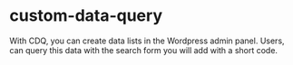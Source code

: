 # custom-data-query
With CDQ, you can create data lists in the Wordpress admin panel. Users, can query this data with the search form you will add with a short code.

